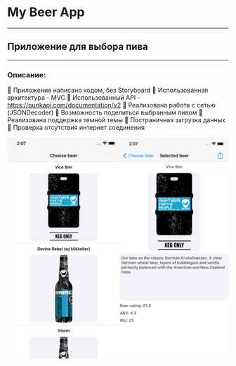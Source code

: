 # My Beer App
____
## Приложение для выбора пива
____
### Описание:
:beer: Приложение написано кодом, без Storyboard
:beer: Использованная архитектура - MVC
:beer: Использованный API - https://punkapi.com/documentation/v2
:beer: Реализована работа с сетью (JSONDecoder)
:beer: Возможность поделиться выбранным пивом
:beer: Реализована поддержка темной темы
:beer: Постраничная загрузка данных
:beer: Проверка отсутствия интернет соединения


![Иллюстрация к проекту](https://github.com/LeshaAleshaaa/My-Beer-App/blob/master/BeerInfo.jpg)
